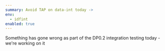 ```yaml
---
summary: Avoid TAP on data-int today ->
env:
  - idfint
enabled: true
---
```


Something has gone wrong as part of the DP0.2 integration testing today - we're working on it
